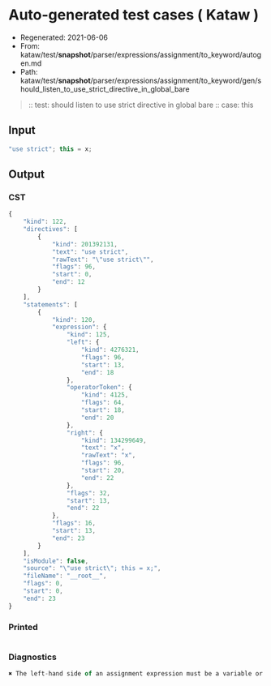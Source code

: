 # Auto-generated test cases ( Kataw )
- Regenerated: 2021-06-06
- From: kataw/test/__snapshot__/parser/expressions/assignment/to_keyword/autogen.md
- Path: kataw/test/__snapshot__/parser/expressions/assignment/to_keyword/gen/should_listen_to_use_strict_directive_in_global_bare
> :: test: should listen to use strict directive in global bare
> :: case: this
## Input

`````js
"use strict"; this = x;
`````
## Output

### CST

```javascript
{
    "kind": 122,
    "directives": [
        {
            "kind": 201392131,
            "text": "use strict",
            "rawText": "\"use strict\"",
            "flags": 96,
            "start": 0,
            "end": 12
        }
    ],
    "statements": [
        {
            "kind": 120,
            "expression": {
                "kind": 125,
                "left": {
                    "kind": 4276321,
                    "flags": 96,
                    "start": 13,
                    "end": 18
                },
                "operatorToken": {
                    "kind": 4125,
                    "flags": 64,
                    "start": 18,
                    "end": 20
                },
                "right": {
                    "kind": 134299649,
                    "text": "x",
                    "rawText": "x",
                    "flags": 96,
                    "start": 20,
                    "end": 22
                },
                "flags": 32,
                "start": 13,
                "end": 22
            },
            "flags": 16,
            "start": 13,
            "end": 23
        }
    ],
    "isModule": false,
    "source": "\"use strict\"; this = x;",
    "fileName": "__root__",
    "flags": 0,
    "start": 0,
    "end": 23
}
```

### Printed

```javascript

```

### Diagnostics

```javascript
✖ The left-hand side of an assignment expression must be a variable or a property access - start: 18, end: 20

```

